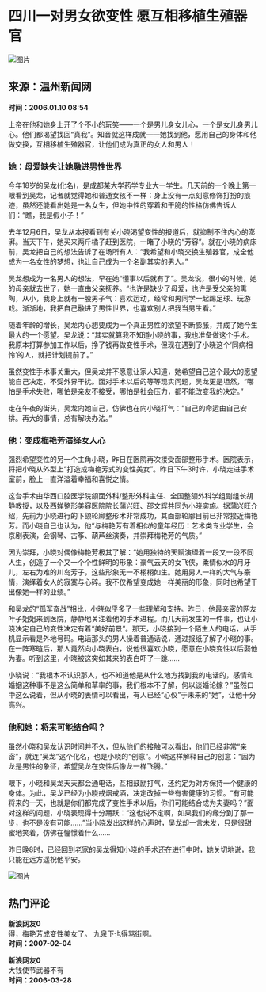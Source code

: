# 四川一对男女欲变性 愿互相移植生殖器官

![图片](//tva1.sinaimg.cn/crop.0.0.250.250.180/005TLYMvjw8f742770d8cj306y06ywff.jpg)

## 来源：温州新闻网
**时间：2006.01.10 08:54**

上帝在他和她身上开了个不小的玩笑——一个是男儿身女儿心，一个是女儿身男儿心。他们都渴望找回“真我”。知音就这样成就——她找到他，愿用自己的身体和他做交换，互相移植生殖器官，让他们成为真正的女人和男人！

### 她：母爱缺失让她融进男性世界

今年18岁的吴龙(化名)，是成都某大学药学专业大一学生。几天前的一个晚上第一眼看到吴龙，记者就觉得她和普通女孩不一样：身上没有一点刻意修饰打扮的痕迹，虽然还能看出她是一名女生，但她中性的穿着和干脆的性格仿佛告诉人们：“瞧，我是假小子！”

去年12月6日，吴龙从本报看到有关小晓渴望变性的报道后，就抑制不住内心的澎湃。当天下午，她买来两斤橘子赶到医院，一睹了小晓的“芳容”。就在小晓的病床前，吴龙把自己的想法告诉了在场所有人：“我希望和小晓交换生殖器官，成全他成为一名女性的梦想，也让自己成为一个名副其实的男人。”

吴龙想成为一名男人的想法，早在她“懂事以后就有了”。吴龙说，很小的时候，她的母亲就去世了，她一直由父亲抚养。“也许是缺少了母爱，也许是受父亲的熏陶，从小，我身上就有一股男子气：喜欢运动，经常和男同学一起踢足球、玩游戏。渐渐地，我把自己融进了男性世界，也喜欢别人把我当男生看。”

随着年龄的增长，吴龙内心想要成为一个真正男性的欲望不断膨胀，并成了她今生最大的一个愿望。吴龙说：“其实就算我不知道小晓的事，我也准备做这个手术。我原本打算参加工作以后，挣了钱再做变性手术，但现在遇到了小晓这个‘同病相怜’的人，就把计划提前了。”

虽然变性手术事关重大，但吴龙并不愿意让家人知道，她希望自己这个最大的愿望能自己决定，不受外界干扰。面对手术以后的等等现实问题，吴龙更是坦然，“哪怕是手术失败，哪怕是亲友不接受，哪怕是社会压力，都不能改变我的决定。”

走在午夜的街头，吴龙向她自己，仿佛也在向小晓打气：“自己的命运由自己安排。再大的事情，总有解决办法。”

### 他：变成梅艳芳演绎女人心

强烈希望变性的另一个主角小晓，昨日在医院再次接受面部整形手术。医院表示，将把小晓从外型上“打造成梅艳芳式的变性美女”。昨日下午3时许，小晓走进手术室前，脸上一直洋溢着幸福和喜悦之情。

这台手术由华西口腔医学院颌面外科/整形外科主任、全国整颌外科学组副组长胡静教授，以及西婵整形美容医院院长蒲兴旺、邵文辉共同为小晓实施。据蒲兴旺介绍，先前为小晓进行的下颌轮廓整形术非常成功，其面部轮廓目前已非常接近梅艳芳。而小晓自己也认为，他“与梅艳芳有着相似的童年经历：艺术类专业学生，会京剧表演，会钢琴、古筝、葫芦丝演奏，并崇拜梅艳芳的气质。”

因为崇拜，小晓对偶像梅艳芳极其了解：“她用独特的天赋演绎着一段又一段不同人生，创造了一个又一个个性鲜明的形象：豪气云天的女飞侠，柔情似水的月牙儿，左右为难的川岛芳子，这些形象无一不栩栩如生。她用男人一样的大气与豪情，演绎着女人的寂寞与心碎。我不仅希望变成她一样美丽的形象，同时也希望干出像她一样的业绩。”

和吴龙的“孤军奋战”相比，小晓似乎多了一些理解和支持。昨日，他最亲密的网友叶子姐姐来到医院，静静地关注着他的手术进程。而几天前发生的一件事，也让小晓决定自己的变性决定有着“美好前景”。那天，小晓接到一个陌生人的电话，从手机显示看是外地号码。电话那头的男人操着普通话说，通过报纸了解了小晓的事。在一阵寒暄后，那人竟然向小晓表白，说他很喜欢小晓，愿意在小晓变性以后娶他为妻。听到这里，小晓被这突如其来的表白吓了一跳……

小晓说：“我根本不认识那人，也不知道他是从什么地方找到我的电话的，感情和婚姻这种事不是这么简单和草率的事，我们根本不了解，何以谈婚论嫁？”虽然口中这么说着，但从小晓的表情可以看出，有人已经“心仪”于未来的“她”，让他十分高兴。

### 他和她：将来可能结合吗？

虽然小晓和吴龙认识时间并不久，但从他们的接触可以看出，他们已经非常“亲密”，就连“吴龙”这个化名，也是小晓的“创意”。小晓这样解释自己的创意：“因为龙是男性的象征，希望吴龙在变性后像龙一样飞腾。”

眼下，小晓和吴龙天天都会通电话，互相鼓励打气，还约定为对方保持一个健康的身体。为此，吴龙已经为小晓戒烟戒酒，决定改掉一些有害健康的习惯。“有可能将来的一天，也就是你们都完成了变性手术以后，你们可能结合成为夫妻吗？”面对这样的问题，小晓表现得十分踊跃：“这也说不定啊，如果我们的缘分到了那一步，也不是没有可能……”当小晓发出这样的心声时，吴龙却一言未发，只是很甜蜜地笑着，仿佛在憧憬着什么……

昨日晚8时，已经回到老家的吴龙得知小晓的手术还在进行中时，她关切地说，我只能在远方遥祝他平安。

![图片](//n.sinaimg.cn/default/2fb77759/20151125/320X320.png)

## 热门评论

**新浪网友0**  
得，梅艳芳成变性美女了。 九泉下也得骂街啊。  
**时间：2007-02-04**

**新浪网友0**  
大钱使节武器不有  
**时间：2006-03-28**